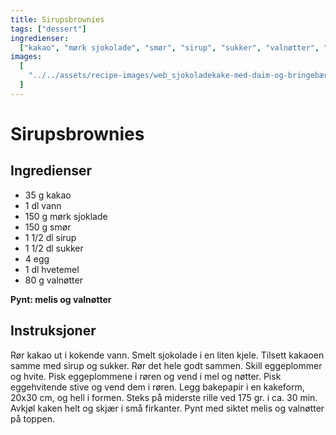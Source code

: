 ```yaml
---
title: Sirupsbrownies
tags: ["dessert"]
ingredienser:
  ["kakao", "mørk sjokolade", "smør", "sirup", "sukker", "valnøtter", "melis"]
images:
  [
    "../../assets/recipe-images/web_sjokoladekake-med-daim-og-bringebær-sirupsbrownies.jpg",
  ]
---
```


# Sirupsbrownies

## Ingredienser

- 35 g kakao
- 1 dl vann
- 150 g mørk sjoklade
- 150 g smør
- 1 1/2 dl sirup
- 1 1/2 dl sukker
- 4 egg
- 1 dl hvetemel
- 80 g valnøtter

**Pynt: melis og valnøtter**

## Instruksjoner

Rør kakao ut i kokende vann. Smelt sjokolade i en liten kjele. Tilsett kakaoen samme med sirup og sukker. Rør det hele godt sammen. Skill eggeplommer og hvite. Pisk eggeplommene i røren og vend i mel og nøtter. Pisk eggehvitende stive og vend dem i røren. Legg bakepapir i en kakeform, 20x30 cm, og hell i formen. Steks på miderste rille ved 175 gr. i ca. 30 min. Avkjøl kaken helt og skjær i små firkanter. Pynt med siktet melis og valnøtter på toppen.
